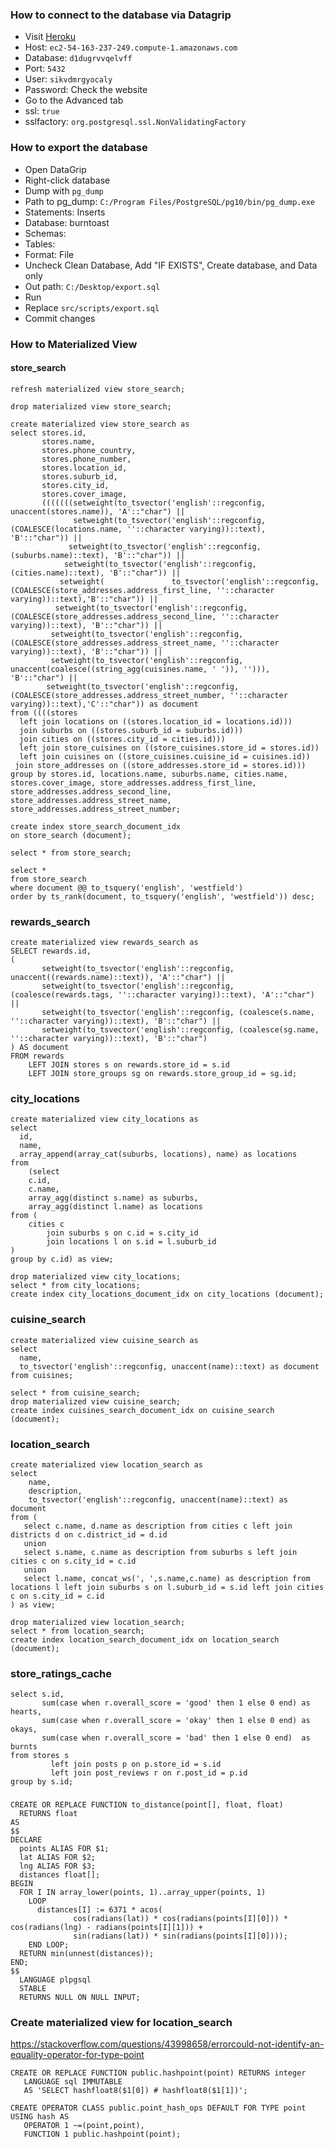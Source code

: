 ### How to connect to the database via Datagrip
* Visit [Heroku](https://data.heroku.com/datastores/08663315-9dc4-4d18-81ba-827e25eb4ebf#administration)
* Host: `ec2-54-163-237-249.compute-1.amazonaws.com`
* Database: `d1dugrvvqelvff`
* Port: `5432`
* User: `sikvdmrgyocaly`
* Password: Check the website
* Go to the Advanced tab
* ssl: `true`
* sslfactory: `org.postgresql.ssl.NonValidatingFactory`

### How to export the database
* Open DataGrip
* Right-click database
* Dump with `pg_dump`
* Path to pg_dump: `C:/Program Files/PostgreSQL/pg10/bin/pg_dump.exe`
* Statements: Inserts
* Database: burntoast
* Schemas: <empty>
* Tables: <empty>
* Format: File
* Uncheck Clean Database, Add "IF EXISTS", Create database, and Data only
* Out path: `C:/Desktop/export.sql`
* Run
* Replace `src/scripts/export.sql`
* Commit changes

### How to Materialized View

#### store_search
```postgresql
refresh materialized view store_search;

drop materialized view store_search;

create materialized view store_search as
select stores.id,
       stores.name,
       stores.phone_country,
       stores.phone_number,
       stores.location_id,
       stores.suburb_id,
       stores.city_id,
       stores.cover_image,
       (((((((setweight(to_tsvector('english'::regconfig, unaccent(stores.name)), 'A'::"char") ||
              setweight(to_tsvector('english'::regconfig, (COALESCE(locations.name, ''::character varying))::text), 'B'::"char")) ||
             setweight(to_tsvector('english'::regconfig, (suburbs.name)::text), 'B'::"char")) ||
            setweight(to_tsvector('english'::regconfig, (cities.name)::text), 'B'::"char")) ||
           setweight(               to_tsvector('english'::regconfig,(COALESCE(store_addresses.address_first_line, ''::character varying))::text),'B'::"char")) ||
          setweight(to_tsvector('english'::regconfig, (COALESCE(store_addresses.address_second_line, ''::character varying))::text), 'B'::"char")) ||
         setweight(to_tsvector('english'::regconfig, (COALESCE(store_addresses.address_street_name, ''::character varying))::text), 'B'::"char")) ||
         setweight(to_tsvector('english'::regconfig, unaccent(coalesce((string_agg(cuisines.name, ' ')), ''))), 'B'::"char") ||
        setweight(to_tsvector('english'::regconfig,(COALESCE(store_addresses.address_street_number, ''::character varying))::text),'C'::"char")) as document
from ((((stores
  left join locations on ((stores.location_id = locations.id)))
  join suburbs on ((stores.suburb_id = suburbs.id)))
  join cities on ((stores.city_id = cities.id)))
  left join store_cuisines on ((store_cuisines.store_id = stores.id))
  left join cuisines on ((store_cuisines.cuisine_id = cuisines.id))
 join store_addresses on ((store_addresses.store_id = stores.id)))
group by stores.id, locations.name, suburbs.name, cities.name, stores.cover_image, store_addresses.address_first_line, store_addresses.address_second_line, store_addresses.address_street_name, store_addresses.address_street_number;

create index store_search_document_idx
on store_search (document);

select * from store_search;

select *
from store_search
where document @@ to_tsquery('english', 'westfield')
order by ts_rank(document, to_tsquery('english', 'westfield')) desc;
```


### rewards_search
```postgresql
create materialized view rewards_search as
SELECT rewards.id,
(
       setweight(to_tsvector('english'::regconfig, unaccent((rewards.name)::text)), 'A'::"char") ||
       setweight(to_tsvector('english'::regconfig, (coalesce(rewards.tags, ''::character varying))::text), 'A'::"char") ||
       setweight(to_tsvector('english'::regconfig, (coalesce(s.name, ''::character varying))::text), 'B'::"char") ||
       setweight(to_tsvector('english'::regconfig, (coalesce(sg.name, ''::character varying))::text), 'B'::"char")
) AS document
FROM rewards
    LEFT JOIN stores s on rewards.store_id = s.id
    LEFT JOIN store_groups sg on rewards.store_group_id = sg.id;
```


### city_locations
```postgresql
create materialized view city_locations as
select
  id,
  name,
  array_append(array_cat(suburbs, locations), name) as locations
from
    (select
    c.id,
    c.name,
    array_agg(distinct s.name) as suburbs,
    array_agg(distinct l.name) as locations
from (
    cities c
        join suburbs s on c.id = s.city_id
        join locations l on s.id = l.suburb_id
)
group by c.id) as view;

drop materialized view city_locations;
select * from city_locations;
create index city_locations_document_idx on city_locations (document);
```

### cuisine_search
```postgresql
create materialized view cuisine_search as
select
  name,
  to_tsvector('english'::regconfig, unaccent(name)::text) as document
from cuisines;

select * from cuisine_search;
drop materialized view cuisine_search;
create index cuisines_search_document_idx on cuisine_search (document);
```

### location_search
```postgresql
create materialized view location_search as
select
    name,
    description,
    to_tsvector('english'::regconfig, unaccent(name)::text) as document
from (
   select c.name, d.name as description from cities c left join districts d on c.district_id = d.id
   union
   select s.name, c.name as description from suburbs s left join cities c on s.city_id = c.id
   union
   select l.name, concat_ws(', ',s.name,c.name) as description from locations l left join suburbs s on l.suburb_id = s.id left join cities c on s.city_id = c.id
) as view;

drop materialized view location_search;
select * from location_search;
create index location_search_document_idx on location_search (document);
```

### store_ratings_cache
```postgresql
select s.id,
       sum(case when r.overall_score = 'good' then 1 else 0 end) as hearts,
       sum(case when r.overall_score = 'okay' then 1 else 0 end) as okays,
       sum(case when r.overall_score = 'bad' then 1 else 0 end)  as burnts
from stores s
         left join posts p on p.store_id = s.id
         left join post_reviews r on r.post_id = p.id
group by s.id;
```

###
```postgresql
CREATE OR REPLACE FUNCTION to_distance(point[], float, float)
  RETURNS float
AS
$$
DECLARE
  points ALIAS FOR $1;
  lat ALIAS FOR $2;
  lng ALIAS FOR $3;
  distances float[];
BEGIN
  FOR I IN array_lower(points, 1)..array_upper(points, 1)
    LOOP
      distances[I] := 6371 * acos(
              cos(radians(lat)) * cos(radians(points[I][0])) * cos(radians(lng) - radians(points[I][1])) +
              sin(radians(lat)) * sin(radians(points[I][0])));
    END LOOP;
  RETURN min(unnest(distances));
END;
$$
  LANGUAGE plpgsql
  STABLE
  RETURNS NULL ON NULL INPUT;
```

### Create materialized view for location_search
https://stackoverflow.com/questions/43998658/errorcould-not-identify-an-equality-operator-for-type-point
```postgresql
CREATE OR REPLACE FUNCTION public.hashpoint(point) RETURNS integer
   LANGUAGE sql IMMUTABLE
   AS 'SELECT hashfloat8($1[0]) # hashfloat8($1[1])';

CREATE OPERATOR CLASS public.point_hash_ops DEFAULT FOR TYPE point USING hash AS
   OPERATOR 1 ~=(point,point),
   FUNCTION 1 public.hashpoint(point);
```
